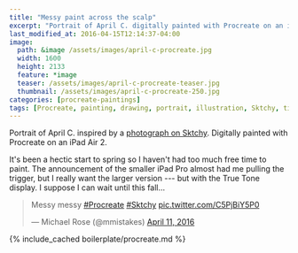 ```yaml
---
title: "Messy paint across the scalp"
excerpt: "Portrait of April C. digitally painted with Procreate on an iPad."
last_modified_at: 2016-04-15T12:14:37-04:00
image: 
  path: &image /assets/images/april-c-procreate.jpg
  width: 1600
  height: 2133
  feature: *image
  teaser: /assets/images/april-c-procreate-teaser.jpg
  thumbnail: /assets/images/april-c-procreate-250.jpg
categories: [procreate-paintings]
tags: [Procreate, painting, drawing, portrait, illustration, Sktchy, time lapse]
---
```


Portrait of April C. inspired by a [photograph on Sktchy](http://sktchy.com/idj87H ). Digitally painted with Procreate on an iPad Air 2.

It's been a hectic start to spring so I haven't had too much free time to paint. The announcement of the smaller iPad Pro almost had me pulling the trigger, but I really want the larger version --- but with the True Tone display. I suppose I can wait until this fall...

<blockquote class="twitter-video" data-lang="en"><p lang="en" dir="ltr">Messy messy <a href="https://twitter.com/hashtag/Procreate?src=hash">#Procreate</a> <a href="https://twitter.com/hashtag/Sktchy?src=hash">#Sktchy</a> <a href="https://t.co/C5PjBiY5P0">pic.twitter.com/C5PjBiY5P0</a></p>&mdash; Michael Rose (@mmistakes) <a href="https://twitter.com/mmistakes/status/719340953656508416">April 11, 2016</a></blockquote>
<script async src="//platform.twitter.com/widgets.js" charset="utf-8"></script>

{% include_cached boilerplate/procreate.md %}
